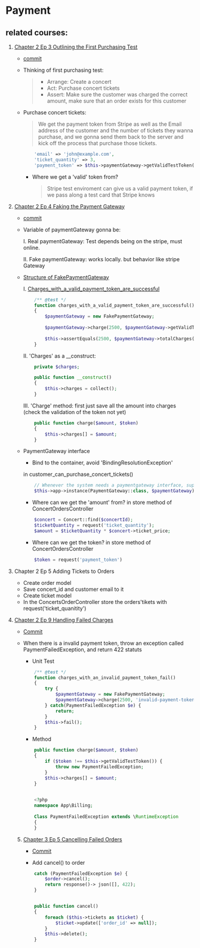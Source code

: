 # Payment

## related courses:
1. [Chapter 2 Ep 3 Outlining the First Purchasing Test](https://course.testdrivenlaravel.com/lessons/module-2/outlining-the-first-purchasing-test#11)
    - [commit](https://github.com/yxj0312/ticketbeast/commit/cab02d220007eb392c338f52e4ff2c66ddb29997)

    - Thinking of first purchasing test:
        > - Arrange: Create a concert
        > - Act: Purchase concert tickets
        > - Assert: Make sure the customer was charged the correct amount, make sure that an order exists for this customer

    - Purchase concert tickets:

        > We get the payment token from Stripe as well as the Email address of the customer and the number of tickets they wanna purchase, and we gonna send them back to the server and kick off the process that purchase those tickets.

        ```php
            'email' => 'john@example.com',
            'ticket_quantity' => 3,
            'payment_token' => $this->paymentGateway->getValidTestToken()
        ```

        - Where we get a 'valid' token from?
            > Stripe test enviroment can give us a valid payment token, if we pass along a test card that Stripe knows

2. [Chapter 2 Ep 4 Faking the Payment Gateway](https://course.testdrivenlaravel.com/lessons/module-2/faking-the-payment-gateway?autoplay=true#12)

   - [commit](https://github.com/yxj0312/ticketbeast/commit/16e9745ff17f38f3ba89ab804e579301fa423b71)

   - Variable of paymentGateway gonna be:
       
       I. Real paymentGateway: Test depends being on the stripe, must online.

       II. Fake paymentGateway: works locally. but behavior like stripe Gateway
    
    - [Structure of FakePaymentGateway](https://github.com/yxj0312/ticketbeast/blob/16e9745ff17f38f3ba89ab804e579301fa423b71/app/Billing/FakePaymentGateway.php)

        I. [Charges_with_a_valid_payment_token_are_successful](https://github.com/yxj0312/ticketbeast/blob/16e9745ff17f38f3ba89ab804e579301fa423b71/tests/Unit/Billing/FakePaymentGatewayTest.php)
        ```php
            /** @test */
            function charges_with_a_valid_payment_token_are_successful()
            {
                $paymentGateway = new FakePaymentGateway;
                
                $paymentGateway->charge(2500, $paymentGateway->getValidTestToken());
                
                $this->assertEquals(2500, $paymentGateway->totalCharges());
            }        
        ```
        II. 'Charges' as a __construct:

        ```php
            private $charges;
        
            public function __construct()
            {
                $this->charges = collect();   
            }
        ```
        III. 'Charge' method: first just save all the amount into charges (check the validation of the token not yet)

        ```php
            public function charge($amount, $token)
            {
                $this->charges[] = $amount;
            }
        ```

    - PaymentGateway interface

        - Bind to the container, avoid 'BindingResolutionException'

        in customer_can_purchase_concert_tickets()
        ```php
            // Whenever the system needs a paymentgateway interface, supply our $paymentGateway here.
            $this->app->instance(PaymentGateway::class, $paymentGateway);
        ```

        - Where can we get the 'amount' from?
        in store method of ConcertOrdersController
        ```php
            $concert = Concert::find($concertId);
            $ticketQuantity = request('ticket_quantity');
            $amount = $ticketQuantity * $concert->ticket_price;
        ```

        - Where can we get the token?
        in store method of ConcertOrdersController
        ```php
            $token = request('payment_token')
        ```

3.  Chapter 2 Ep 5 Adding Tickets to Orders
    - Create order model
    - Save concert_id and customer email to it
    - Create ticket model
    - In the ConcertsOrderController store the orders'tikets with request('ticket_quanitity')

4. [Chapter 2 Ep 9 Handling Failed Charges](https://course.testdrivenlaravel.com/lessons/module-2/handling-failed-charges#17)

    - [Commit](https://github.com/yxj0312/ticketbeast/commit/f5630d9085ba7cd65acc2539e5bb8fe4ef7d0b40)

    - When there is a invalid payment token, throw an exception called PaymentFailedException, and return 422 statuts
        
        - Unit Test
        ```php
            /** @test */
            function charges_with_an_invalid_payment_token_fail()
            {
                try {
                    $paymentGateway = new FakePaymentGateway;
                    $paymentGateway->charge(2500, 'invalid-payment-token');
                } catch(PaymentFailedException $e) {
                    return;
                }
                $this->fail();
            }
        ``` 

        - Method

        ```php
            public function charge($amount, $token)
            {
                if ($token !== $this->getValidTestToken()) {
                    throw new PaymentFailedException;
                }
                $this->charges[] = $amount;
            }
            

            <?php
            namespace App\Billing;
            
            Class PaymentFailedException extends \RuntimeException
            {
            }
        ```

    5. [Chapter 3 Ep 5 Cancelling Failed Orders](https://course.testdrivenlaravel.com/lessons/module-3/cancelling-failed-orders#23)

        - [Commit](https://github.com/yxj0312/ticketbeast/commit/dc27200fdb73898fdb3ce966ed152a8d96c3bef9)

        - Add cancel() to order
        ```php
            catch (PaymentFailedException $e) {
                $order->cancel();
                return response()-> json([], 422);
            }


            public function cancel()
            {
                foreach ($this->tickets as $ticket) {
                    $ticket->update(['order_id' => null]);
                }
                $this->delete();
            }
        ```
